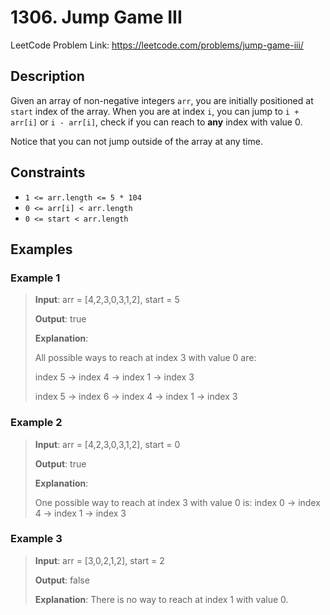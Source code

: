 # 1306. Jump Game III

LeetCode Problem Link: <https://leetcode.com/problems/jump-game-iii/>

## Description

Given an array of non-negative integers `arr`, you are initially positioned at `start` index of the array. When you are at index `i`, you can jump to `i + arr[i]` or `i - arr[i]`, check if you can reach to **any** index with value 0.

Notice that you can not jump outside of the array at any time.

## Constraints

- `1 <= arr.length <= 5 * 104`
- `0 <= arr[i] < arr.length`
- `0 <= start < arr.length`

## Examples

### Example 1

> **Input**: arr = [4,2,3,0,3,1,2], start = 5
>
> **Output**: true
>
> **Explanation**:
>
> All possible ways to reach at index 3 with value 0 are:
>
> index 5 -> index 4 -> index 1 -> index 3
>
> index 5 -> index 6 -> index 4 -> index 1 -> index 3

### Example 2

> **Input**: arr = [4,2,3,0,3,1,2], start = 0
>
> **Output**: true
>
> **Explanation**:
>
> One possible way to reach at index 3 with value 0 is: 
> index 0 -> index 4 -> index 1 -> index 3

### Example 3

> **Input**: arr = [3,0,2,1,2], start = 2
>
> **Output**: false
>
> **Explanation**: There is no way to reach at index 1 with value 0.
